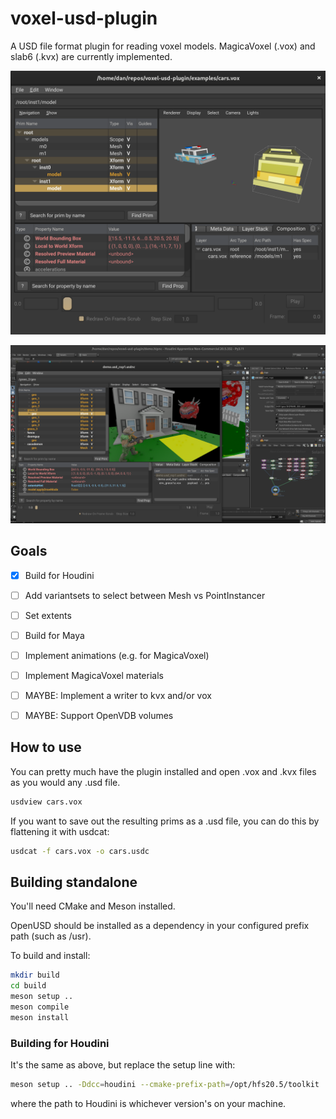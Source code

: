 # voxel-usd-plugin

A USD file format plugin for reading voxel models. MagicaVoxel (.vox) and slab6 (.kvx) are currently implemented.

![](./images/demo1.png)

![](./images/demo2.png)

## Goals

- [x] Build for Houdini
- [ ] Add variantsets to select between Mesh vs PointInstancer
- [ ] Set extents
- [ ] Build for Maya
- [ ] Implement animations (e.g. for MagicaVoxel)
- [ ] Implement MagicaVoxel materials
- [ ] MAYBE: Implement a writer to kvx and/or vox
- [ ] MAYBE: Support OpenVDB volumes


## How to use

You can pretty much have the plugin installed and open .vox and .kvx files as you would any .usd file.

```sh
usdview cars.vox
```

If you want to save out the resulting prims as a .usd file, you can do this by flattening it with usdcat:

```sh
usdcat -f cars.vox -o cars.usdc
```

## Building standalone

You'll need CMake and Meson installed.

OpenUSD should be installed as a dependency in your configured prefix path (such as /usr).

To build and install:

```sh
mkdir build
cd build
meson setup ..
meson compile
meson install
```

### Building for Houdini

It's the same as above, but replace the setup line with:

```sh
meson setup .. -Ddcc=houdini --cmake-prefix-path=/opt/hfs20.5/toolkit
```

where the path to Houdini is whichever version's on your machine.
